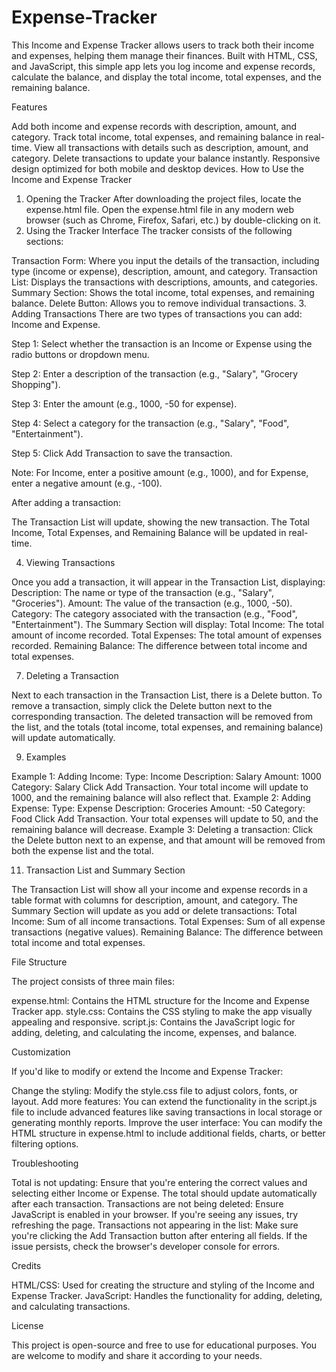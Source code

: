 # Expense-Tracker
This Income and Expense Tracker allows users to track both their income and expenses, helping them manage their finances. Built with HTML, CSS, and JavaScript, this simple app lets you log income and expense records, calculate the balance, and display the total income, total expenses, and the remaining balance.

Features

Add both income and expense records with description, amount, and category.
Track total income, total expenses, and remaining balance in real-time.
View all transactions with details such as description, amount, and category.
Delete transactions to update your balance instantly.
Responsive design optimized for both mobile and desktop devices.
How to Use the Income and Expense Tracker
1. Opening the Tracker
After downloading the project files, locate the expense.html file.
Open the expense.html file in any modern web browser (such as Chrome, Firefox, Safari, etc.) by double-clicking on it.
2. Using the Tracker Interface
The tracker consists of the following sections:

Transaction Form: Where you input the details of the transaction, including type (income or expense), description, amount, and category.
Transaction List: Displays the transactions with descriptions, amounts, and categories.
Summary Section: Shows the total income, total expenses, and remaining balance.
Delete Button: Allows you to remove individual transactions.
3. Adding Transactions
There are two types of transactions you can add: Income and Expense.

Step 1: Select whether the transaction is an Income or Expense using the radio buttons or dropdown menu.

Step 2: Enter a description of the transaction (e.g., "Salary", "Grocery Shopping").

Step 3: Enter the amount (e.g., 1000, -50 for expense).

Step 4: Select a category for the transaction (e.g., "Salary", "Food", "Entertainment").

Step 5: Click Add Transaction to save the transaction.

Note: For Income, enter a positive amount (e.g., 1000), and for Expense, enter a negative amount (e.g., -100).

After adding a transaction:

The Transaction List will update, showing the new transaction.
The Total Income, Total Expenses, and Remaining Balance will be updated in real-time.

4. Viewing Transactions
   
Once you add a transaction, it will appear in the Transaction List, displaying:
Description: The name or type of the transaction (e.g., "Salary", "Groceries").
Amount: The value of the transaction (e.g., 1000, -50).
Category: The category associated with the transaction (e.g., "Food", "Entertainment").
The Summary Section will display:
Total Income: The total amount of income recorded.
Total Expenses: The total amount of expenses recorded.
Remaining Balance: The difference between total income and total expenses.

7. Deleting a Transaction
   
Next to each transaction in the Transaction List, there is a Delete button.
To remove a transaction, simply click the Delete button next to the corresponding transaction.
The deleted transaction will be removed from the list, and the totals (total income, total expenses, and remaining balance) will update automatically.

9. Examples
    
Example 1: Adding Income:
Type: Income
Description: Salary
Amount: 1000
Category: Salary
Click Add Transaction. Your total income will update to 1000, and the remaining balance will also reflect that.
Example 2: Adding Expense:
Type: Expense
Description: Groceries
Amount: -50
Category: Food
Click Add Transaction. Your total expenses will update to 50, and the remaining balance will decrease.
Example 3: Deleting a transaction:
Click the Delete button next to an expense, and that amount will be removed from both the expense list and the total.

11. Transaction List and Summary Section
    
The Transaction List will show all your income and expense records in a table format with columns for description, amount, and category.
The Summary Section will update as you add or delete transactions:
Total Income: Sum of all income transactions.
Total Expenses: Sum of all expense transactions (negative values).
Remaining Balance: The difference between total income and total expenses.

File Structure

The project consists of three main files:

expense.html: Contains the HTML structure for the Income and Expense Tracker app.
style.css: Contains the CSS styling to make the app visually appealing and responsive.
script.js: Contains the JavaScript logic for adding, deleting, and calculating the income, expenses, and balance.

Customization

If you'd like to modify or extend the Income and Expense Tracker:

Change the styling: Modify the style.css file to adjust colors, fonts, or layout.
Add more features: You can extend the functionality in the script.js file to include advanced features like saving transactions in local storage or generating monthly reports.
Improve the user interface: You can modify the HTML structure in expense.html to include additional fields, charts, or better filtering options.

Troubleshooting

Total is not updating: Ensure that you're entering the correct values and selecting either Income or Expense. The total should update automatically after each transaction.
Transactions are not being deleted: Ensure JavaScript is enabled in your browser. If you're seeing any issues, try refreshing the page.
Transactions not appearing in the list: Make sure you're clicking the Add Transaction button after entering all fields. If the issue persists, check the browser's developer console for errors.

Credits

HTML/CSS: Used for creating the structure and styling of the Income and Expense Tracker.
JavaScript: Handles the functionality for adding, deleting, and calculating transactions.

License

This project is open-source and free to use for educational purposes. You are welcome to modify and share it according to your needs.

